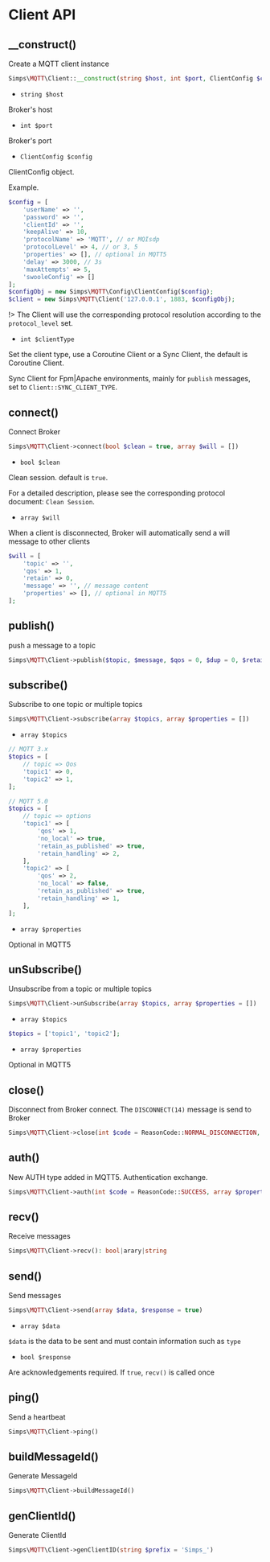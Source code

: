 # Client API

## __construct()

Create a MQTT client instance

```php
Simps\MQTT\Client::__construct(string $host, int $port, ClientConfig $config, int $clientType = Client::COROUTINE_CLIENT_TYPE)
```

* `string $host`

Broker's host

* `int $port`

Broker's port

* `ClientConfig $config`

ClientConfig object.

Example.

```php
$config = [
    'userName' => '',
    'password' => '',
    'clientId' => '',
    'keepAlive' => 10,
    'protocolName' => 'MQTT', // or MQIsdp
    'protocolLevel' => 4, // or 3, 5
    'properties' => [], // optional in MQTT5
    'delay' => 3000, // 3s
    'maxAttempts' => 5,
    'swooleConfig' => []
];
$configObj = new Simps\MQTT\Config\ClientConfig($config);
$client = new Simps\MQTT\Client('127.0.0.1', 1883, $configObj);
```

!> The Client will use the corresponding protocol resolution according to the `protocol_level` set.

* `int $clientType`

Set the client type, use a Coroutine Client or a Sync Client, the default is Coroutine Client.

Sync Client for Fpm|Apache environments, mainly for `publish` messages, set to `Client::SYNC_CLIENT_TYPE`.

## connect()

Connect Broker

```php
Simps\MQTT\Client->connect(bool $clean = true, array $will = [])
```

* `bool $clean`

Clean session. default is `true`.

For a detailed description, please see the corresponding protocol document: `Clean Session`.

* `array $will`

When a client is disconnected, Broker will automatically send a will message to other clients

```php
$will = [
    'topic' => '',
    'qos' => 1,
    'retain' => 0,
    'message' => '', // message content
    'properties' => [], // optional in MQTT5
];
```

## publish()

push a message to a topic

```php
Simps\MQTT\Client->publish($topic, $message, $qos = 0, $dup = 0, $retain = 0, array $properties = [])
```

## subscribe()

Subscribe to one topic or multiple topics

```php
Simps\MQTT\Client->subscribe(array $topics, array $properties = [])
```

* `array $topics`

```php
// MQTT 3.x
$topics = [
    // topic => Qos
    'topic1' => 0, 
    'topic2' => 1,
];

// MQTT 5.0
$topics = [
    // topic => options
    'topic1' => [
        'qos' => 1,
        'no_local' => true,
        'retain_as_published' => true,
        'retain_handling' => 2,
    ], 
    'topic2' => [
        'qos' => 2,
        'no_local' => false,
        'retain_as_published' => true,
        'retain_handling' => 1,
    ], 
];
```

* `array $properties`

Optional in MQTT5

## unSubscribe()

Unsubscribe from a topic or multiple topics

```php
Simps\MQTT\Client->unSubscribe(array $topics, array $properties = [])
```

* `array $topics`

```php
$topics = ['topic1', 'topic2'];
```

* `array $properties`

Optional in MQTT5

## close()

Disconnect from Broker connect. The `DISCONNECT(14)` message is send to Broker

```php
Simps\MQTT\Client->close(int $code = ReasonCode::NORMAL_DISCONNECTION, array $properties = [])
```

## auth()

New AUTH type added in MQTT5. Authentication exchange.

```php
Simps\MQTT\Client->auth(int $code = ReasonCode::SUCCESS, array $properties = [])
```

## recv()

Receive messages

```php
Simps\MQTT\Client->recv(): bool|arary|string
```

## send()

Send messages

```php
Simps\MQTT\Client->send(array $data, $response = true)
```

* `array $data`

`$data` is the data to be sent and must contain information such as `type`

* `bool $response`

Are acknowledgements required. If `true`, `recv()` is called once

## ping()

Send a heartbeat

```php
Simps\MQTT\Client->ping()
```

## buildMessageId()

Generate MessageId

```php
Simps\MQTT\Client->buildMessageId()
```

## genClientId()

Generate ClientId

```php
Simps\MQTT\Client->genClientID(string $prefix = 'Simps_')
```

